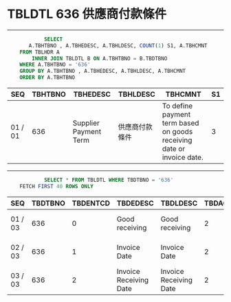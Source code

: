 # TBLDTL 636 供應商付款條件 

---

```sql
            SELECT
       A.TBHTBNO , A.TBHEDESC, A.TBHLDESC, COUNT(1) S1, A.TBHCMNT
    FROM TBLHDR A
        INNER JOIN TBLDTL B ON A.TBHTBNO = B.TBDTBNO
    WHERE A.TBHTBNO = '636'
    GROUP BY A.TBHTBNO , A.TBHEDESC, A.TBHLDESC, A.TBHCMNT
    ORDER BY A.TBHTBNO

```

|SEQ|TBHTBNO|TBHEDESC|TBHLDESC|TBHCMNT|S1|
| -- | -- | -- | -- | -- | -- |
|01 / 01|636|Supplier Payment Term|供應商付款條件|To define payment term based on goods receiving date or invoice date.|3|


---


```sql
            SELECT * FROM TBLDTL WHERE TBDTBNO = '636'
    FETCH FIRST 40 ROWS ONLY

```

|SEQ|TBDTBNO|TBDENTCD|TBDEDESC|TBDLDESC|TBDACCES|TBDNUM1|TBDNUM2|TBDNUM3|TBDNUM4|TBDCHA1|TBDCHA2|TBDCHA3|TBDCHA4|TBDDAT1|TBDDAT2|TBDCRE|TBDUPD|TBDUSR|
| -- | -- | -- | -- | -- | -- | -- | -- | -- | -- | -- | -- | -- | -- | -- | -- | -- | -- | -- |
|01 / 03|636|0|Good receiving|Good receiving|2|null|null|null|null|G|null|null|null|null|null|2010-12-22 20:21:03.0|2015-05-29 19:00:49.0|SSFIX_25550|
|02 / 03|636|1|Invoice Date|Invoice Date|2|null|null|null|null|I|null|null|null|null|null|2010-12-22 20:21:03.0|2015-05-29 19:00:49.0|SSFIX_25550|
|03 / 03|636|2|Invoice Receiving Date|Invoice Receiving Date|2|null|null|null|null|IR|null|null|null|null|null|2010-12-22 20:21:03.0|2015-05-29 19:00:49.0|SSFIX_25550|

